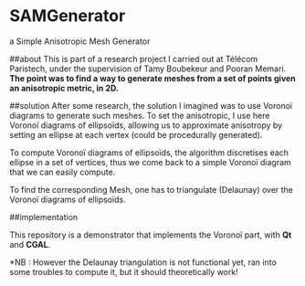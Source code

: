 # SAMGenerator
a Simple Anisotropic Mesh Generator

##about
This is part of a research project I carried out at Télécom Paristech, under the supervision of Tamy Boubekeur and Pooran Memari.
**The point was to find a way to generate meshes from a set of points given an anisotropic metric, in 2D.**

##solution
After some research, the solution I imagined was to use Voronoï diagrams to generate such meshes. To set the anisotropic, I use here Voronoï diagrams of ellipsoïds, allowing us to approximate anisotropy by setting an ellipse at each vertex (could be procedurally generated).

To compute Voronoï diagrams of ellipsoïds, the algorithm discretises each ellipse in a set of vertices, thus we come back to a simple Voronoï diagram that we can easily compute.

To find the corresponding Mesh, one has to triangulate (Delaunay) over the Voronoï diagrams of ellipsoïds.

##implementation

This repository is a demonstrator that implements the Voronoï part, with **Qt** and **CGAL**. 


*NB : However the Delaunay triangulation is not functional yet, ran into some troubles to compute it, but it should theoretically work!
